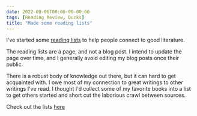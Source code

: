 ```yaml
---
date: 2022-09-06T00:00:00-00:00
tags: [Reading Review, Ducks]
title: "Made some reading lists"
---
```



I've started some [reading lists](../reading-list.md) to help people connect to good literature.
<!--more-->

The reading lists are a page, and not a blog post. I intend to update the page over time, and I generally avoid editing my blog posts once their public.

There is a robust body of knowledge out there, but it can hard to get acquainted with. I owe most of my connection to great writings to
other writings I've read. I thought I'd collect some of my favorite books into a list to get others started and short cut the laborious crawl between sources.

Check out the lists [here](../reading-list.md)